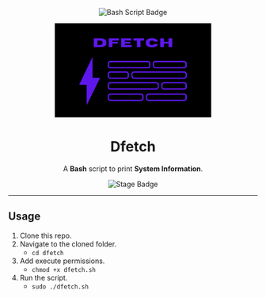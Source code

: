 <div align=center>

![Bash Script Badge](https://img.shields.io/badge/Shell_Script-121011?style=for-the-badge&logo=gnu-bash&logoColor=white)

<img src="./Assets/Dfetch.png" height=190 />

# Dfetch
A **Bash** script to print **System Information**.

![Stage Badge](https://img.shields.io/badge/Stage-Alpha-blueviolet?style=flat-square)
    
<hr>

</div>

## Usage
1. Clone this repo.
2. Navigate to the cloned folder.
    - `cd dfetch`
3. Add execute permissions.
    - `chmod +x dfetch.sh`
4. Run the script.
    - `sudo ./dfetch.sh`
